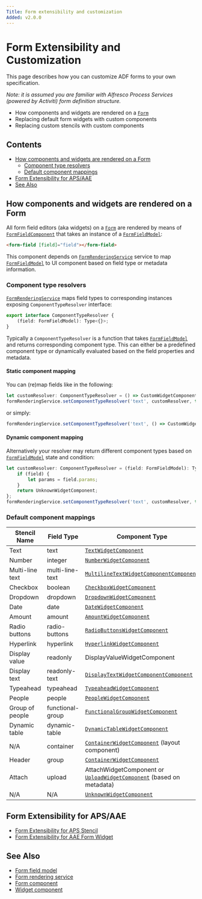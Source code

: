 ```yaml
---
Title: Form extensibility and customization
Added: v2.0.0
---
```


# Form Extensibility and Customization

This page describes how you can customize ADF forms to your own specification.

_Note: it is assumed you are familiar with Alfresco Process Services (powered by Activiti) form definition structure._

-   How components and widgets are rendered on a [`Form`](../../lib/process-services/src/lib/task-list/models/form.model.ts)
-   Replacing default form widgets with custom components
-   Replacing custom stencils with custom components

## Contents

-   [How components and widgets are rendered on a Form](#how-components-and-widgets-are-rendered-on-a-form)
    -   [Component type resolvers](#component-type-resolvers)
    -   [Default component mappings](#default-component-mappings)
-   [Form Extensibility for APS/AAE](#form-extensibility-for-apsaae)
-   [See Also](#see-also)

## How components and widgets are rendered on a Form

All form field editors (aka widgets) on a [`Form`](../../lib/process-services/src/lib/task-list/models/form.model.ts) are rendered by means of [`FormFieldComponent`](../core/components/form-field.component.md)
that takes an instance of a [`FormFieldModel`](../core/models/form-field.model.md):

```html
<form-field [field]="field"></form-field>
```

This component depends on [`FormRenderingService`](../core/services/form-rendering.service.md) service to map [`FormFieldModel`](../core/models/form-field.model.md) to UI component
based on field type or metadata information.

### Component type resolvers

[`FormRenderingService`](../core/services/form-rendering.service.md) maps field types to corresponding instances exposing `ComponentTypeResolver` interface:

```ts
export interface ComponentTypeResolver {
    (field: FormFieldModel): Type<{}>;
}
```

Typically a `ComponentTypeResolver` is a function that takes [`FormFieldModel`](../core/models/form-field.model.md) and returns corresponding component type.
This can either be a predefined component type or dynamically evaluated based on the field properties and metadata.

#### Static component mapping

You can (re)map fields like in the following:

```ts
let customResolver: ComponentTypeResolver = () => CustomWidgetComponent;
formRenderingService.setComponentTypeResolver('text', customResolver, true);
```

or simply:

```ts
formRenderingService.setComponentTypeResolver('text', () => CustomWidgetComponent, true);
```

#### Dynamic component mapping

Alternatively your resolver may return different component types based on [`FormFieldModel`](../core/models/form-field.model.md) state and condition:

```ts
let customResolver: ComponentTypeResolver = (field: FormFieldModel): Type<{}> => {
    if (field) {
        let params = field.params;
    }
    return UnknownWidgetComponent;
};
formRenderingService.setComponentTypeResolver('text', customResolver, true);
```

### Default component mappings

| Stencil Name | Field Type | Component Type |
| ------------ | ---------- | -------------- |
| Text | text | [`TextWidgetComponent`](../../lib/core/form/components/widgets/text/text.widget.ts) |
| Number | integer | [`NumberWidgetComponent`](../../lib/core/form/components/widgets/number/number.widget.ts) |
| Multi-line text | multi-line-text | [`MultilineTextWidgetComponentComponent`](../../lib/core/form/components/widgets/multiline-text/multiline-text.widget.ts) |
| Checkbox | boolean | [`CheckboxWidgetComponent`](../../lib/core/form/components/widgets/checkbox/checkbox.widget.ts) |
| Dropdown | dropdown | [`DropdownWidgetComponent`](../../lib/core/form/components/widgets/dropdown/dropdown.widget.ts) |
| Date | date | [`DateWidgetComponent`](../../lib/core/form/components/widgets/date/date.widget.ts) |
| Amount | amount | [`AmountWidgetComponent`](../../lib/core/form/components/widgets/amount/amount.widget.ts) |
| Radio buttons | radio-buttons | [`RadioButtonsWidgetComponent`](../../lib/core/form/components/widgets/radio-buttons/radio-buttons.widget.ts) |
| Hyperlink | hyperlink | [`HyperlinkWidgetComponent`](../../lib/core/form/components/widgets/hyperlink/hyperlink.widget.ts) |
| Display value | readonly | DisplayValueWidgetComponent |
| Display text | readonly-text | [`DisplayTextWidgetComponentComponent`](../../lib/core/form/components/widgets/display-text/display-text.widget.ts) |
| Typeahead | typeahead | [`TypeaheadWidgetComponent`](../../lib/core/form/components/widgets/typeahead/typeahead.widget.ts) |
| People | people | [`PeopleWidgetComponent`](../../lib/core/form/components/widgets/people/people.widget.ts) |
| Group of people | functional-group | [`FunctionalGroupWidgetComponent`](../../lib/core/form/components/widgets/functional-group/functional-group.widget.ts) |
| Dynamic table | dynamic-table | [`DynamicTableWidgetComponent`](../../lib/core/form/components/widgets/dynamic-table/dynamic-table.widget.ts) |
| N/A | container | [`ContainerWidgetComponent`](../../lib/core/form/components/widgets/container/container.widget.ts) (layout component) |
| Header | group | [`ContainerWidgetComponent`](../../lib/core/form/components/widgets/container/container.widget.ts) |
| Attach | upload | AttachWidgetComponent or [`UploadWidgetComponent`](../../lib/core/form/components/widgets/upload/upload.widget.ts) (based on metadata) |
| N/A | N/A | [`UnknownWidgetComponent`](../../lib/core/form/components/widgets/unknown/unknown.widget.ts) |

## Form Extensibility for APS/AAE
-   [Form Extensibility for APS Stencil](./aps-extensions.md)
-   [Form Extensibility for AAE Form Widget](./extensibility.md)

## See Also

-   [Form field model](../core/models/form-field.model.md)
-   [Form rendering service](../core/services/form-rendering.service.md)
-   [Form component](../core/components/form.component.md)
-   [Widget component](../insights/components/widget.component.md)
